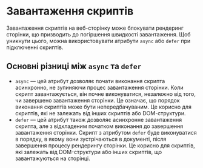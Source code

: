 # Завантаження скриптів

Завантаження скриптів на веб-сторінку може блокувати рендеринг сторінки, що призводить до погіршення швидкості завантаження. Щоб уникнути цього, можна використовувати атрибути `async` або `defer` при підключенні скриптів.

## Основні різниці між `async` та `defer`

-   `async` — цей атрибут дозволяє почати виконання скрипта асинхронно, не зупиняючи процес завантаження сторінки. Коли скрипт завантажується, він почне виконуватися, незалежно від того, чи завершено завантаження сторінки. Це означає, що порядок виконання скриптів може бути непередбачуваним. Це корисно для скриптів, які не залежать від інших скриптів або DOM-структури.
-   `defer` — цей атрибут також дозволяє асинхронне завантаження скрипта, але з відкладеним початком виконання до завершення завантаження сторінки. Скрипт з атрибутом `defer` буде виконуватися в порядку, в якому вони зустрічаються в документі, після завершення процесу рендерингу сторінки. Це корисно для скриптів, які залежать від DOM-структури або інших скриптів, що завантажуються на сторінці.
